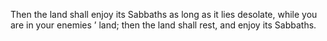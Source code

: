 Then the land shall enjoy its Sabbaths as long as it lies desolate, while you are in your enemies ’ land; then the land shall rest, and enjoy its Sabbaths.
